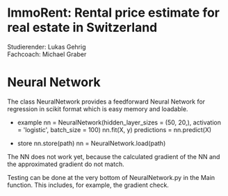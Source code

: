# ImmoRent: Rental price estimate for real estate in Switzerland

Studierender: Lukas Gehrig  
Fachcoach: Michael Graber  

# Neural Network

The class NeuralNetwork provides a feedforward Neural Network for regression in scikit format which is easy memory and loadable.

- example
nn = NeuralNetwork(hidden_layer_sizes = (50, 20,), activation = 'logistic', batch_size = 100)
nn.fit(X, y)
predictions = nn.predict(X)

- store
nn.store(path)
nn = NeuralNetwork.load(path)

The NN does not work yet, because the calculated gradient of the NN and the approximated gradient do not match.

Testing can be done at the very bottom of NeuralNetwork.py in the Main function. This includes, for example, the gradient check.